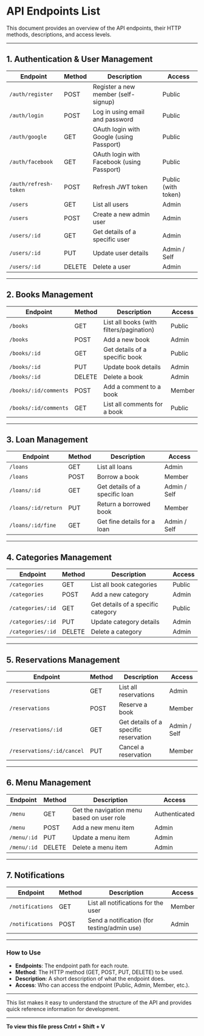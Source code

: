 # API Endpoints List

This document provides an overview of the API endpoints, their HTTP methods, descriptions, and access levels.

---

## 1. Authentication & User Management

| Endpoint              | Method | Description                                    | Access           |
|-----------------------|--------|------------------------------------------------|------------------|
| `/auth/register`      | POST   | Register a new member (self-signup)            | Public           |
| `/auth/login`         | POST   | Log in using email and password                | Public           |
| `/auth/google`        | GET    | OAuth login with Google (using Passport)       | Public           |
| `/auth/facebook`      | GET    | OAuth login with Facebook (using Passport)     | Public           |
| `/auth/refresh-token` | POST   | Refresh JWT token                              | Public (with token) |
| `/users`              | GET    | List all users                                 | Admin            |
| `/users`              | POST   | Create a new admin user                        | Admin            |
| `/users/:id`          | GET    | Get details of a specific user                 | Admin            |
| `/users/:id`          | PUT    | Update user details                            | Admin / Self     |
| `/users/:id`          | DELETE | Delete a user                                  | Admin            |

---

## 2. Books Management

| Endpoint                    | Method | Description                             | Access  |
|-----------------------------|--------|-----------------------------------------|---------|
| `/books`                    | GET    | List all books (with filters/pagination) | Public  |
| `/books`                    | POST   | Add a new book                          | Admin   |
| `/books/:id`                | GET    | Get details of a specific book          | Public  |
| `/books/:id`                | PUT    | Update book details                     | Admin   |
| `/books/:id`                | DELETE | Delete a book                           | Admin   |
| `/books/:id/comments`       | POST   | Add a comment to a book                 | Member  |
| `/books/:id/comments`       | GET    | List all comments for a book            | Public  |

---

## 3. Loan Management

| Endpoint               | Method | Description               | Access           |
|------------------------|--------|---------------------------|------------------|
| `/loans`               | GET    | List all loans            | Admin            |
| `/loans`               | POST   | Borrow a book             | Member           |
| `/loans/:id`           | GET    | Get details of a specific loan | Admin / Self |
| `/loans/:id/return`    | PUT    | Return a borrowed book    | Member           |
| `/loans/:id/fine`      | GET    | Get fine details for a loan | Admin / Self   |

---

## 4. Categories Management

| Endpoint              | Method | Description                    | Access |
|-----------------------|--------|--------------------------------|--------|
| `/categories`         | GET    | List all book categories       | Public |
| `/categories`         | POST   | Add a new category             | Admin  |
| `/categories/:id`     | GET    | Get details of a specific category | Public |
| `/categories/:id`     | PUT    | Update category details        | Admin  |
| `/categories/:id`     | DELETE | Delete a category              | Admin  |

---

## 5. Reservations Management

| Endpoint                  | Method | Description                  | Access       |
|---------------------------|--------|------------------------------|--------------|
| `/reservations`           | GET    | List all reservations        | Admin        |
| `/reservations`           | POST   | Reserve a book               | Member       |
| `/reservations/:id`       | GET    | Get details of a specific reservation | Admin / Self |
| `/reservations/:id/cancel`| PUT    | Cancel a reservation         | Member       |

---

## 6. Menu Management

| Endpoint           | Method | Description                                | Access       |
|--------------------|--------|--------------------------------------------|--------------|
| `/menu`            | GET    | Get the navigation menu based on user role | Authenticated|
| `/menu`            | POST   | Add a new menu item                        | Admin        |
| `/menu/:id`        | PUT    | Update a menu item                         | Admin        |
| `/menu/:id`        | DELETE | Delete a menu item                         | Admin        |

---

## 7. Notifications

| Endpoint               | Method | Description                            | Access |
|------------------------|--------|----------------------------------------|--------|
| `/notifications`       | GET    | List all notifications for the user    | Member |
| `/notifications`       | POST   | Send a notification (for testing/admin use) | Admin  |

---

### How to Use

- **Endpoints**: The endpoint path for each route.
- **Method**: The HTTP method (GET, POST, PUT, DELETE) to be used.
- **Description**: A short description of what the endpoint does.
- **Access**: Who can access the endpoint (Public, Admin, Member, etc.).

---

This list makes it easy to understand the structure of the API and provides quick reference information for development.

---

 **To view this file press Cntrl + Shift + V**
